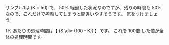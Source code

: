 サンプル1は \(K = 50\) で、 50% 経過した状況なのですが、残りの時間も 50% なので、これだけで考察してしまうと間違いやすそうです。 気をつけましょう。

1% あたりの処理時間は【 \(S \div (100 - K)\) 】です。 これを 100倍 した値が全体の処理時間です。